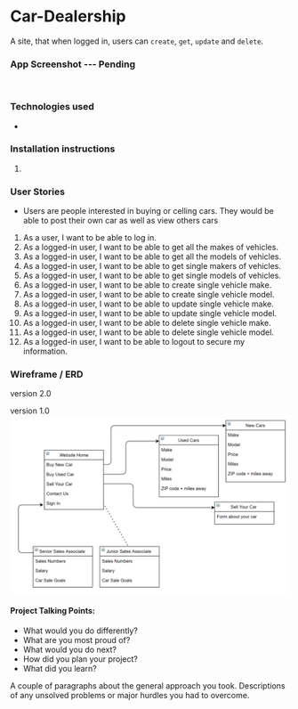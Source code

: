 # Car-Dealership
A site, that when logged in, users can `create`, `get`, `update` and `delete`. 


### App Screenshot --- Pending 
![]() 


### Technologies used 
* 


### Installation instructions 
1. 


### User Stories
* Users are people interested in buying or celling cars. 
  They would be able to post their own car as well as view others cars 

1. As a user, I want to be able to log in.
2. As a logged-in user, I want to be able to get all the makes of vehicles.
3. As a logged-in user, I want to be able to get all the models of vehicles.
4. As a logged-in user, I want to be able to get single makers of vehicles.
5. As a logged-in user, I want to be able to get single models of vehicles.
6. As a logged-in user, I want to be able to create single vehicle make.
7. As a logged-in user, I want to be able to create single vehicle model.
8. As a logged-in user, I want to be able to update single vehicle make.
9. As a logged-in user, I want to be able to update single vehicle model.
10. As a logged-in user, I want to be able to delete single vehicle make.
11. As a logged-in user, I want to be able to delete single vehicle model.
12. As a logged-in user, I want to be able to logout to secure my information.


### Wireframe / ERD 
version 2.0
![]()

version 1.0
![](Car_Dealership_Diagram.png)


#### Project Talking Points:
* What would you do differently?
* What are you most proud of?
* What would you do next?
* How did you plan your project?
* What did you learn?

A couple of paragraphs about the general approach you took.
Descriptions of any unsolved problems or major hurdles you had to overcome.
